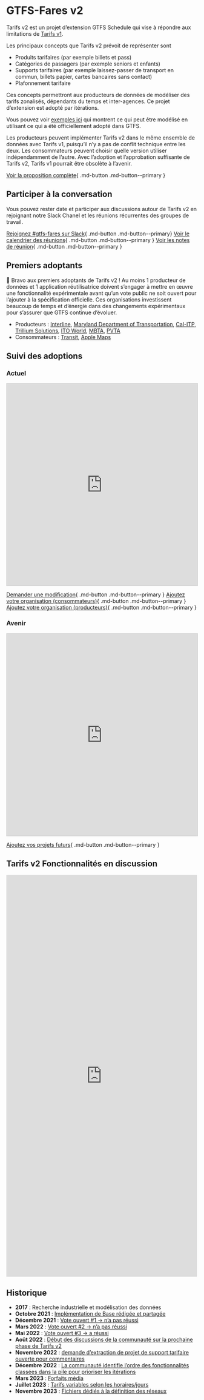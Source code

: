# GTFS-Fares v2 
 
 Tarifs v2 est un projet d’extension GTFS Schedule qui vise à répondre aux limitations de [Tarifs v1](../../../documentation/schedule/examples/fares-v1/). 
 
 Les principaux concepts que Tarifs v2 prévoit de représenter sont

 - Produits tarifaires (par exemple billets et pass) 
 - Catégories de passagers (par exemple seniors et enfants) 
 - Supports tarifaires (par exemple laissez-passer de transport en commun, billets papier, cartes bancaires sans contact) 
 - Plafonnement tarifaire 
 
 Ces concepts permettront aux producteurs de données de modéliser des tarifs zonalisés, dépendants du temps et inter-agences. Ce projet d’extension est adopté par itérations. 
 
 Vous pouvez voir [exemples ici](../../../documentation/schedule/examples/fares-v2) qui montrent ce qui peut être modélisé en utilisant ce qui a été officiellement adopté dans GTFS. 
 
 Les producteurs peuvent implémenter Tarifs v2 dans le même ensemble de données avec Tarifs v1, puisqu’il n’y a pas de conflit technique entre les deux. Les consommateurs peuvent choisir quelle version utiliser indépendamment de l’autre. Avec l’adoption et l’approbation suffisante de Tarifs v2, Tarifs v1 pourrait être obsolète à l’avenir. 
 
 [Voir la proposition complète](https://share.mobilitydata.org/gtfs-fares-v2){ .md-button .md-button--primary } 
 
## Participer à la conversation 
 Vous pouvez rester date et participer aux discussions autour de Tarifs v2 en rejoignant notre Slack Chanel et les réunions récurrentes des groupes de travail. 

 [Rejoignez #gtfs-fares sur Slack](https://share.mobilitydata.org/slack){ .md-button .md-button--primary} [Voir le calendrier des réunions](https://www.eventbrite.ca/e/specifications-discussions-gtfs-fares-v2-monthly-meetings-tickets-522966225057){ .md-button .md-button--primary } [Voir les notes de réunion](https://docs.google.com/document/d/1d3g5bMXupdElCKrdv6rhFNN11mrQgEk-ibA7wdqVLTU/edit){ .md-button .md-button--primary } 
 
## Premiers adoptants 
 
 🎉 Bravo aux premiers adoptants de Tarifs v2 ! Au moins 1 producteur de données et 1 application réutilisatrice doivent s’engager à mettre en œuvre une fonctionnalité expérimentale avant qu’un vote public ne soit ouvert pour l’ajouter à la spécification officielle. Ces organisations investissent beaucoup de temps et d’énergie dans des changements expérimentaux pour s’assurer que GTFS continue d’évoluer. 
 
 - Producteurs : <a href="https://www.interline.io/" target="_blank">Interline</a>, <a href="https://www.mta.maryland.gov/developer-resources" target="_blank">Maryland Department of Transportation</a>, <a href="https://dot.ca.gov/cal-itp/cal-itp-gtfs" target="_blank">Cal-ITP</a>, <a href="https://trilliumtransit.com/" target="_blank">Trillium Solutions</a>, <a href="https://www.itoworld.com/" target="_blank">ITO World</a>, <a href="https://www.mbta.com/" target="_blank">MBTA</a>, <a href="http://www.pvta.com/" target="_blank">PVTA</a> 
 - Consommateurs : <a href="https://transitapp.com/" target="_blank">Transit</a>, <a href="https://www.apple.com/">Apple Maps</a> 
 
## Suivi des adoptions
### Actuel 

 <iframe class="airtable-embed" src="https://airtable.com/embed/shrZzYzPYao7iExlW?backgroundColor=red&viewControls=on" frameborder="0" onmousewheel="" width="100%" height="533" style="background: transparent; border: 1px solid#ccc;"></iframe> 
 
 [Demander une modification](https://airtable.com/shr8aT0K9bpncmy0V){ .md-button .md-button--primary } [Ajoutez votre organisation (consommateurs)](https://airtable.com/shr5B6Pl1r9KH9qMX){ .md-button .md-button--primary } [Ajoutez votre organisation (producteurs)](https://airtable.com/shrn0Afa3TPNkOAEh){ .md-button .md-button--primary } 
 
### Avenir

 <iframe class="airtable-embed" src="https://airtable.com/embed/shrUrgZTO1noUF66R?backgroundColor=red&viewControls=on" frameborder="0" onmousewheel="" width="100%" height="533" style="background: transparent; border: 1px solid#ccc;"></iframe> 
 
 [Ajoutez vos projets futurs](https://airtable.com/shrvnI40zuFXmDsQI){ .md-button .md-button--primary } 
 
## Tarifs v2 Fonctionnalités en discussion 
 
 <iframe src="https://portal.productboard.com/rhk8dbtic1iqakfznucry448" frameborder="0" width="100%", style="min-height:1060px;"></iframe> 
 
## Historique
- **2017** : Recherche industrielle et modélisation des données
- **Octobre 2021** : <a href="https://github.com/google/transit/pull/286#issue-1026848880" target="_blank">Implémentation de Base rédigée et partagée</a> 
- **Décembre 2021** : <a href="https://github.com/google/transit/pull/286#issuecomment-990258396" target="_blank">Vote ouvert #1 → n’a pas réussi</a> 
 - **Mars 2022** : <a href="https://github.com/google/transit/pull/286#issuecomment-1080716109" target="_blank">Vote ouvert #2 → n’a pas réussi</a> 
 - **Mai 2022** : <a href="https://github.com/google/transit/pull/286#issuecomment-1121392932" target="_blank">Vote ouvert #3 → a réussi</a> 
 - **Août 2022** : <a href="https://github.com/google/transit/issues/341" target="_blank">Début des discussions de la communauté sur la prochaine phase de Tarifs v2</a> 
 - **Novembre 2022** : <a href="https://github.com/google/transit/pull/355" target="_blank">demande d’extraction de projet de support tarifaire ouverte pour commentaires</a> 
 - **Décembre 2022** : <a href="https://github.com/google/transit/issues/341#issuecomment-1339947915" target="_blank">La communauté identifie l’ordre des fonctionnalités classées dans la pile pour prioriser les itérations</a> 
 - **Mars 2023** : <a href="https://github.com/google/transit/pull/355#issuecomment-1468326858" target="_blank">Forfaits média</a> 
 - **Juillet 2023** : <a href="https://github.com/google/transit/pull/357#issuecomment-1653561813" target="_blank">Tarifs variables selon les horaires/jours</a> 
 - **Novembre 2023** : <a href="https://github.com/google/transit/pull/405#issuecomment-1830665141" target="_blank">Fichiers dédiés à la définition des réseaux</a> 
